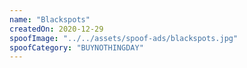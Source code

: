 ```yaml
---
name: "Blackspots"
createdOn: 2020-12-29
spoofImage: "../../assets/spoof-ads/blackspots.jpg"
spoofCategory: "BUYNOTHINGDAY"
---
```

